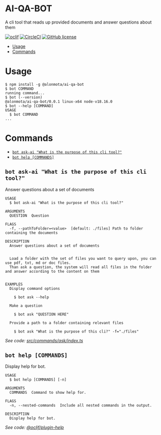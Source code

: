 AI-QA-BOT
=================

A cli tool that reads up provided documents and answer questions about them

[![oclif](https://img.shields.io/badge/cli-oclif-brightgreen.svg)](https://oclif.io)
[![CircleCI](https://circleci.com/gh/oclif/hello-world/tree/main.svg?style=shield)](https://circleci.com/gh/oclif/hello-world/tree/main)
[![GitHub license](https://img.shields.io/github/license/oclif/hello-world)](https://github.com/oclif/hello-world/blob/main/LICENSE)

<!-- toc -->
* [Usage](#usage)
* [Commands](#commands)
<!-- tocstop -->
# Usage
<!-- usage -->
```sh-session
$ npm install -g @alonmota/ai-qa-bot
$ bot COMMAND
running command...
$ bot (--version)
@alonmota/ai-qa-bot/0.0.1 linux-x64 node-v18.16.0
$ bot --help [COMMAND]
USAGE
  $ bot COMMAND
...
```
<!-- usagestop -->
# Commands
<!-- commands -->
* [`bot ask-ai "What is the purpose of this cli tool?"`](#bot-ask-ai-what-is-the-purpose-of-this-cli-tool)
* [`bot help [COMMANDS]`](#bot-help-commands)

## `bot ask-ai "What is the purpose of this cli tool?"`

Answer questions about a set of documents

```
USAGE
  $ bot ask-ai "What is the purpose of this cli tool?"

ARGUMENTS
  QUESTION  Question

FLAGS
  -f, --pathToFolder=<value>  [default: ./files] Path to folder containing the documents

DESCRIPTION
  Answer questions about a set of documents


  Load a folder with the set of files you want to query upon, you can use pdf, txt, md or doc files.
  Than ask a question, the system will read all files in the folder and answer according to the content on them


EXAMPLES
  Display command options

    $ bot ask --help

  Make a question

    $ bot ask "QUESTION HERE"

  Provide a path to a folder containing relevant files

    $ bot ask "What is the purpose of this cli?" -f="./files"
```

_See code: [src/commands/ask/index.ts](https://github.com/alonmota/ai-qa-bot/blob/v0.0.1/src/commands/ask/index.ts)_

## `bot help [COMMANDS]`

Display help for bot.

```
USAGE
  $ bot help [COMMANDS] [-n]

ARGUMENTS
  COMMANDS  Command to show help for.

FLAGS
  -n, --nested-commands  Include all nested commands in the output.

DESCRIPTION
  Display help for bot.
```

_See code: [@oclif/plugin-help](https://github.com/oclif/plugin-help/blob/v5.2.20/src/commands/help.ts)_
<!-- commandsstop -->

